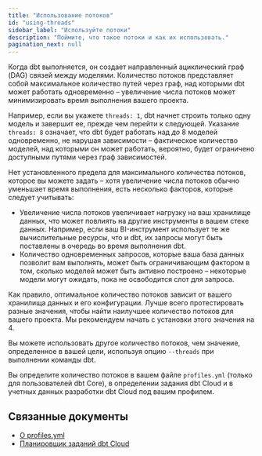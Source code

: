 ```yaml
---
title: "Использование потоков"
id: "using-threads"
sidebar_label: "Используйте потоки"
description: "Поймите, что такое потоки и как их использовать."
pagination_next: null
---
```


Когда dbt выполняется, он создает направленный ациклический граф (DAG) связей между моделями. Количество потоков представляет собой максимальное количество путей через граф, над которыми dbt может работать одновременно – увеличение числа потоков может минимизировать время выполнения вашего проекта.

Например, если вы укажете `threads: 1`, dbt начнет строить только одну модель и завершит ее, прежде чем перейти к следующей. Указание `threads: 8` означает, что dbt будет работать над _до_ 8 моделей одновременно, не нарушая зависимости – фактическое количество моделей, над которыми он может работать, вероятно, будет ограничено доступными путями через граф зависимостей.

Нет установленного предела для максимального количества потоков, которое вы можете задать – хотя увеличение числа потоков обычно уменьшает время выполнения, есть несколько факторов, которые следует учитывать:
* Увеличение числа потоков увеличивает нагрузку на ваш хранилище данных, что может повлиять на другие инструменты в вашем стекe данных. Например, если ваш BI-инструмент использует те же вычислительные ресурсы, что и dbt, их запросы могут быть поставлены в очередь во время выполнения dbt.
* Количество одновременных запросов, которые ваша база данных позволит вам выполнять, может быть ограничивающим фактором в том, сколько моделей может быть активно построено – некоторые модели могут ожидать, пока не освободится слот для запроса.

Как правило, оптимальное количество потоков зависит от вашего хранилища данных и его конфигурации. Лучше всего протестировать разные значения, чтобы найти наилучшее количество потоков для вашего проекта. Мы рекомендуем начать с установки этого значения на 4.

Вы можете использовать другое количество потоков, чем значение, определенное в вашей цели, используя опцию `--threads` при выполнении команды dbt.

Вы определите количество потоков в вашем файле `profiles.yml` (только для пользователей dbt Core), в определении задания dbt Cloud и в учетных данных разработки dbt Cloud под вашим профилем.


## Связанные документы
- [О profiles.yml](/docs/core/connect-data-platform/profiles.yml)
- [Планировщик заданий dbt Cloud](/docs/deploy/job-scheduler)